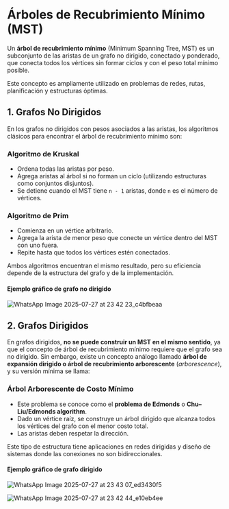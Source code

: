 # Árboles de Recubrimiento Mínimo (MST)

Un **árbol de recubrimiento mínimo** (Minimum Spanning Tree, MST) es un subconjunto de las aristas de un grafo no dirigido, conectado y ponderado, que conecta todos los vértices sin formar ciclos y con el peso total mínimo posible.

Este concepto es ampliamente utilizado en problemas de redes, rutas, planificación y estructuras óptimas.

## 1. Grafos No Dirigidos

En los grafos no dirigidos con pesos asociados a las aristas, los algoritmos clásicos para encontrar el árbol de recubrimiento mínimo son:

### Algoritmo de Kruskal

- Ordena todas las aristas por peso.
- Agrega aristas al árbol si no forman un ciclo (utilizando estructuras como conjuntos disjuntos).
- Se detiene cuando el MST tiene `n - 1` aristas, donde `n` es el número de vértices.

### Algoritmo de Prim

- Comienza en un vértice arbitrario.
- Agrega la arista de menor peso que conecte un vértice dentro del MST con uno fuera.
- Repite hasta que todos los vértices estén conectados.

Ambos algoritmos encuentran el mismo resultado, pero su eficiencia depende de la estructura del grafo y de la implementación.

#### Ejemplo gráfico de grafo no dirigido

![WhatsApp Image 2025-07-27 at 23 42 23_c4bfbeaa](https://github.com/user-attachments/assets/c4f2cfa7-2e02-4e81-bd7f-534c8eecbaab)

## 2. Grafos Dirigidos

En grafos dirigidos, **no se puede construir un MST en el mismo sentido**, ya que el concepto de árbol de recubrimiento mínimo requiere que el grafo sea no dirigido. Sin embargo, existe un concepto análogo llamado **árbol de expansión dirigido o árbol de recubrimiento arborescente** (*arborescence*), y su versión mínima se llama:

### Árbol Arborescente de Costo Mínimo

- Este problema se conoce como el **problema de Edmonds** o **Chu–Liu/Edmonds algorithm**.
- Dado un vértice raíz, se construye un árbol dirigido que alcanza todos los vértices del grafo con el menor costo total.
- Las aristas deben respetar la dirección.

Este tipo de estructura tiene aplicaciones en redes dirigidas y diseño de sistemas donde las conexiones no son bidireccionales.

#### Ejemplo gráfico de grafo dirigido

![WhatsApp Image 2025-07-27 at 23 43 07_ed3430f5](https://github.com/user-attachments/assets/a79cb879-55ff-444b-bd99-cda27e466896)

![WhatsApp Image 2025-07-27 at 23 42 44_e10eb4ee](https://github.com/user-attachments/assets/4eec0125-b3a1-4eea-a263-3817831d7a3c)
